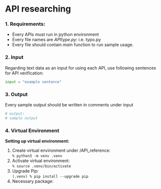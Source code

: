 # API researching

### 1. Requirements:
- Every APIs must run in python environment
- Every file names are _APItype.py_: i.e. typo.py
- Every file should contain _main_ function to run sample usage.

### 2. Input
Regarding text data as an input for using each API, use following sentences for API verification:  
``` python
input = "example sentence"
```

### 3. Output
Every sample output should be written in comments under input
``` python
# output:
# sample output
```

### 4. Virtual Environment
__Setting up virtual environment:__
1. Create virtual environment under /API_reference:  
`% python3 -m venv .venv`  
2. Activate virtual environment:  
`% source .venv/bin/activate`
3. Upgrade Pip:  
`(.venv) % pip install --upgrade pip`
4. Necessary package:
<!-- `(.venv) % pip install py-hanspell` -->
<!-- TODO: update package installation commend here -->
